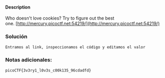
#### Description

Who doesn't love cookies? Try to figure out the best one. [http://mercury.picoctf.net:54219/](http://mercury.picoctf.net:54219/)


### Solución 

``` bash
Entramos al link, inspeccionamos el código y editamos el valor
```

### Notas adicionales:

`picoCTF{3v3ry1_l0v3s_c00k135_96cdadfd}`
